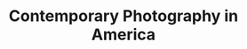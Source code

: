 ---
title: "Contemporary Photography in America"
year: 1982
rating: null
stars: ""
liked: false
rewatched: false
permalink: "contemporary-photography-in-america"
watched_on: 2025-08-08
---